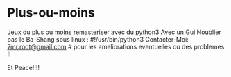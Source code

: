 # Plus-ou-moins
Jeux du plus ou moins remasteriser avec du python3 Avec un Gui
Noublier pas le Ba-Shang sous linux : #!/usr/bin/python3
Contacter-Moi: 7mr.root@gmail.com # pour les ameliorations eventuelles ou des problemes !!


Et Peace!!!!
